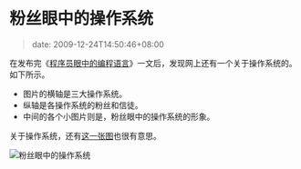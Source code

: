 # 粉丝眼中的操作系统
>date: 2009-12-24T14:50:46+08:00


在发布完《[程序员眼中的编程语言](https://coolshell.cn/articles/1992.html)》一文后，发现网上还有一个关于操作系统的。如下所示。


* 图片的横轴是三大操作系统。
* 纵轴是各操作系统的粉丝和信徒。
* 中间的各个小图片则是，粉丝眼中的操作系统的形象。


关于操作系统，还有[这一张图](https://coolshell.cn/articles/1579.html)也很有意思。


![粉丝眼中的操作系统](https://coolshell.cn/wp-content/uploads/2009/12/operatingsystems-fanboys.jpg "粉丝眼中的操作系统")



